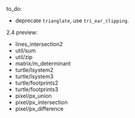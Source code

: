 to_do:

- deprecate `trianglate`, use `tri_ear_clipping`.


2.4 preview:
- lines_intersection2
- util/sum
- util/zip
- matrix/m_determinant
- turtle/lsystem2
- turtle/lsystem3
- turtle/footprints2
- turtle/footprints3
- pixel/px_union
- pixel/px_intersection
- pixel/px_difference

